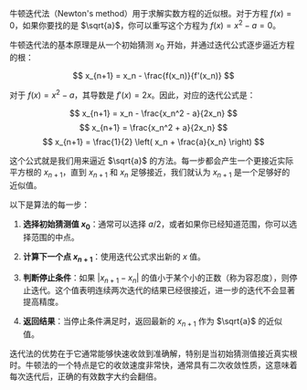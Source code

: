 牛顿迭代法（Newton's method）用于求解实数方程的近似根。对于方程 $f(x) = 0$，如果你要找的是 $\sqrt{a}$，你可以重写这个方程为 $f(x) = x^2 - a = 0$。

牛顿迭代法的基本原理是从一个初始猜测 $x_0$ 开始，并通过迭代公式逐步逼近方程的根：

$$
x_{n+1} = x_n - \frac{f(x_n)}{f'(x_n)}
$$

对于 $f(x) = x^2 - a$，其导数是 $f'(x) = 2x$。因此，对应的迭代公式是：

$$
x_{n+1} = x_n - \frac{x_n^2 - a}{2x_n}
$$
$$
x_{n+1} = \frac{x_n^2 + a}{2x_n}
$$
$$
x_{n+1} = \frac{1}{2} \left( x_n + \frac{a}{x_n} \right)
$$

这个公式就是我们用来逼近 $\sqrt{a}$ 的方法。每一步都会产生一个更接近实际平方根的 $x_{n+1}$，直到 $x_{n+1}$ 和 $x_n$ 足够接近，我们就认为 $x_{n+1}$ 是一个足够好的近似值。

以下是算法的每一步：

1. **选择初始猜测值 $x_0$**：通常可以选择 $a/2$，或者如果你已经知道范围，你可以选择范围的中点。

2. **计算下一个点 $x_{n+1}$**：使用迭代公式求出新的 $x$ 值。

3. **判断停止条件**：如果 $|x_{n+1} - x_n|$ 的值小于某个小的正数（称为容忍度），则停止迭代。这个值表明连续两次迭代的结果已经很接近，进一步的迭代不会显著提高精度。

4. **返回结果**：当停止条件满足时，返回最新的 $x_{n+1}$ 作为 $\sqrt{a}$ 的近似值。

迭代法的优势在于它通常能够快速收敛到准确解，特别是当初始猜测值接近真实根时。牛顿法的一个特点是它的收敛速度非常快，通常具有二次收敛性质，这意味着每次迭代后，正确的有效数字大约会翻倍。